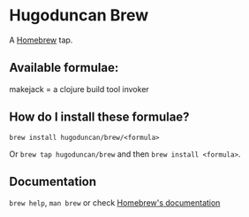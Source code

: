 # Hugoduncan Brew

 A [Homebrew][Homebrew] tap.

## Available formulae:

makejack = a clojure build tool invoker

## How do I install these formulae?
`brew install hugoduncan/brew/<formula>`

Or `brew tap hugoduncan/brew` and then `brew install <formula>`.

## Documentation
`brew help`, `man brew` or check [Homebrew's documentation][homebrew]


[Homebrew]: https://docs.brew.sh  "The Missing Package Manager for macOS"
